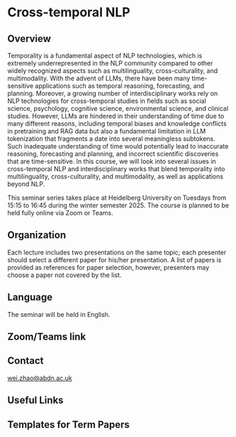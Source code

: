 # Cross-temporal NLP

## Overview

Temporality is a fundamental aspect of NLP technologies, which is extremely underrepresented in the NLP community compared to other widely recognized aspects such as multilinguality, cross-culturality, and multimodality. With the advent of LLMs, there have been many time-sensitive applications such as temporal reasoning, forecasting, and planning. Moreover, a growing number of interdisciplinary works rely on NLP technologies for cross-temporal studies in fields such as social science, psychology, cognitive science, environmental science, and clinical studies. However, LLMs are hindered in their understanding of time due to many different reasons, including temporal biases and knowledge conflicts in pretraining and RAG data but also a fundamental limitation in LLM tokenization that fragments a date into several meaningless subtokens. Such inadequate understanding of time would potentially lead to inaccurate reasoning, forecasting and planning, and incorrect scientific discoveries that are time-sensitive. In this course, we will look into several issues in cross-temporal NLP and interdisciplinary works that blend temporality into multilinguality, cross-culturality, and multimodality, as well as applications beyond NLP.

This seminar series takes place at Heidelberg University on Tuesdays from 15:15 to 16:45 during the winter semester 2025. The course is planned to be held fully online via Zoom or Teams.

## Organization

Each lecture includes two presentations on the same topic; each presenter should select a different paper for his/her presentation. A list of papers is provided as references for paper selection, however, presenters may choose a paper not covered by the list.

## Language

The seminar will be held in English.

## Zoom/Teams link

## Contact
wei.zhao@abdn.ac.uk

## Useful Links

## Templates for Term Papers

